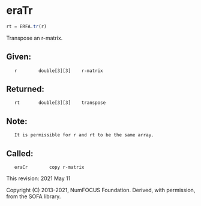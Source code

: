 # eraTr

```js
rt = ERFA.tr(r)
```

Transpose an r-matrix.

## Given:
```
   r        double[3][3]    r-matrix
```

## Returned:
```
   rt       double[3][3]    transpose
```

## Note:
```
   It is permissible for r and rt to be the same array.
```

## Called:
```
   eraCr        copy r-matrix
```

This revision:  2021 May 11

Copyright (C) 2013-2021, NumFOCUS Foundation.
Derived, with permission, from the SOFA library.
